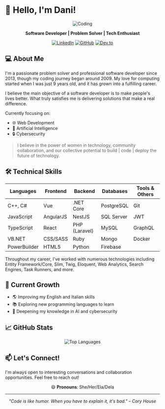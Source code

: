 # 👋 Hello, I'm Dani!

<div align="center">
  
  ![Coding](https://media.giphy.com/media/L1R1tvI9svkIWwpVYr/giphy.gif)
  
  **Software Developer | Problem Solver | Tech Enthusiast**
  
  [![LinkedIn](https://img.shields.io/badge/LinkedIn-0077B5?style=for-the-badge&logo=linkedin&logoColor=white)](https://www.linkedin.com/in/daniele-minatto/)
  [![GitHub](https://img.shields.io/badge/GitHub-100000?style=for-the-badge&logo=github&logoColor=white)](https://github.com/dminatto)
  [![Dev.to](https://img.shields.io/badge/dev.to-0A0A0A?style=for-the-badge&logo=dev.to&logoColor=white)](https://dev.to/dminatto)
  
  
</div>

## 💻 About Me

I'm a passionate problem solver and professional software developer since 2013, though my coding journey began around 2009. My love for computing started when I was just 9 years old, and it has grown into a fulfilling career.

I believe the main objective of a software developer is to make people's lives better. What truly satisfies me is delivering solutions that make a real difference.

Currently focusing on:
- 🌐 Web Development
- 🤖 Artificial Intelligence
- 🔒 Cybersecurity

> I believe in the power of women in technology, community collaboration, and our collective potential to build | code | deploy the future of technology.

## 🛠️ Technical Skills

<div align="center">
  
| Languages | Frontend | Backend | Databases | Tools & Others |
|-----------|----------|---------|-----------|---------------|
| C++, C# | Vue | .NET Core | PostgreSQL | Git |
| JavaScript | AngularJS | NestJS | SQL Server | JWT |
| TypeScript | React | PHP (Laravel) | MySQL | GraphQL |
| VB.NET | CSS/SASS | Ruby | Mongo| Docker |
| PowerBuilder | HTML5 | Python | Firebase|  |
  
</div>

Throughout my career, I've worked with numerous technologies including Entity Framework/Core, Slim, Twig, Eloquent, Web Analytics, Search Engines, Task Runners, and more.

## 🌱 Current Growth

- 🌎 Improving my English and Italian skills
- 📚 Exploring new programming languages to learn
- 🚀 Deepening my knowledge in AI and cybersecurity

## 📈 GitHub Stats

<div align="center">
  <img src="https://github-readme-stats.vercel.app/api/top-langs/?username=dminatto&layout=compact&theme=radical" alt="Top Languages" />
</div>

## 📫 Let's Connect!

I'm always open to interesting conversations and collaboration opportunities. Feel free to reach out!

<div align="center">
  
  😄 **Pronouns**: She/Her/Ela/Dela
  
</div>

---

<div align="center">
  <i>"Code is like humor. When you have to explain it, it's bad." – Cory House</i>
</div>
